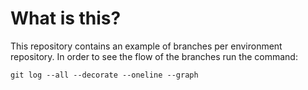 # What is this? 

This repository contains an example of branches per environment repository.
In order to see the flow of the branches run the command:

```shell
git log --all --decorate --oneline --graph
```